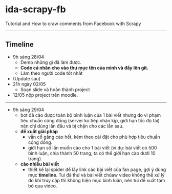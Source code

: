 # ida-scrapy-fb
Tutorial and How to craw comments from Facebook with Scrapy

---
## Timeline
- 9h sáng 28/04
  - Demo những gì đã làm được.
  - **Code cá nhân cho vào thư mục tên của mình và đẩy lên git.**
  - Làm theo người code tốt nhất
- (Update sau)
- 21h ngày 02/05
  - Soạn slide và hoàn thành project
- 12/05 nộp project trên moodle.

---
- 9h sáng 29/04
  - bot đã cào được toàn bộ bình luận của 1 bài viết nhưng do vi phạm tiêu chuẩn cộng đồng (server ko tiếp nhận kịp, giới hạn tốc độ tải) nên chỉ dùng lần đầu và bị chặn cho các lần sau.
  - **đề xuất giải pháp**
    - vẫn cố gắng cào hết, kèm theo cài đặt cho phù hợp tiêu chuẩn cộng đồng.
    - giới hạn số lần muốn cào cho 1 bài viết (ví dụ: bài viết có 500 bình luận, chia thành 50 trang, ta có thể giới hạn cào dưới 10 trang).
  - **cào nhiều bài viết**
    - thiết kế lại spider để lấy link các bài viết của fan page, gợi ý dùng mục **timeline**. Tui đã thử và bài viết chúaw video không thể xử lý do khi truy cập thì không hiện mục bình luận, nên tui đề xuất tạm bỏ qua video.